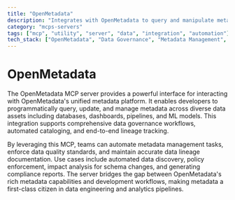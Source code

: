 ```yaml
---
title: "OpenMetadata"
description: "Integrates with OpenMetadata to query and manipulate metadata across data assets for governance, cataloging, and lineage tracking."
category: "mcps-servers"
tags: ["mcp", "utility", "server", "data", "integration", "automation"]
tech_stack: ["OpenMetadata", "Data Governance", "Metadata Management", "Data Lineage"]
---
```


# OpenMetadata

The OpenMetadata MCP server provides a powerful interface for interacting with OpenMetadata's unified metadata platform. It enables developers to programmatically query, update, and manage metadata across diverse data assets including databases, dashboards, pipelines, and ML models. This integration supports comprehensive data governance workflows, automated cataloging, and end-to-end lineage tracking.

By leveraging this MCP, teams can automate metadata management tasks, enforce data quality standards, and maintain accurate data lineage documentation. Use cases include automated data discovery, policy enforcement, impact analysis for schema changes, and generating compliance reports. The server bridges the gap between OpenMetadata's rich metadata capabilities and development workflows, making metadata a first-class citizen in data engineering and analytics pipelines.

